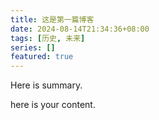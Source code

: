 ```yaml
---
title: 这是第一篇博客
date: 2024-08-14T21:34:36+08:00
tags: [历史, 未来]
series: []
featured: true
---
```

Here is summary.

<!--more-->

here is your content.
